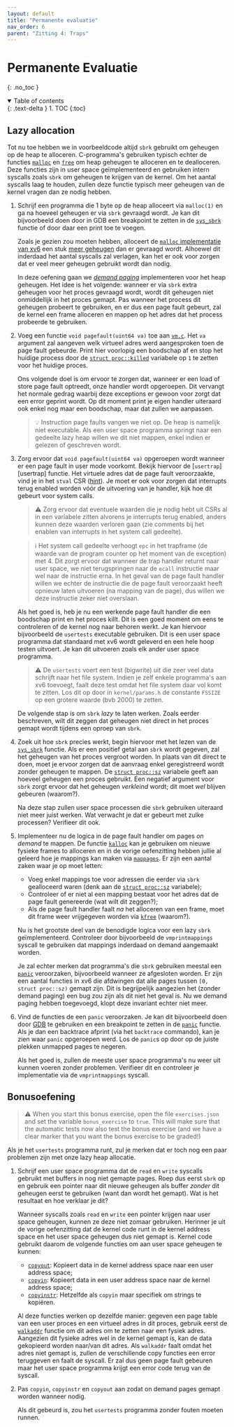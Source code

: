 ```yaml
---
layout: default
title: "Permanente evaluatie"
nav_order: 6
parent: "Zitting 4: Traps"
---
```


# Permanente Evaluatie
{: .no_toc }

<details open markdown="block">
  <summary>
    Table of contents
  </summary>
  {: .text-delta }
1. TOC
{:toc}
</details>

## Lazy allocation

Tot nu toe hebben we in voorbeeldcode altijd `sbrk` gebruikt om geheugen op de heap te alloceren.
C-programma's gebruiken typisch echter de functies [`malloc`][malloc ref] en [`free`][free ref] om heap geheugen te alloceren en te dealloceren.
Deze functies zijn in user space geïmplementeerd en gebruiken intern syscalls zoals `sbrk` om geheugen te krijgen van de kernel.
Om het aantal syscalls laag te houden, zullen deze functie typisch meer geheugen van de kernel vragen dan ze nodig hebben.

1. Schrijf een programma die 1 byte op de heap alloceert via `malloc(1)` en ga na hoeveel geheugen er via `sbrk` gevraagd wordt.
   Je kan dit bijvoorbeeld doen door in GDB een breakpoint te zetten in de [`sys_sbrk`][sys_sbrk] functie of door daar een print toe te voegen.

   Zoals je gezien zou moeten hebben, alloceert de [`malloc` implementatie van xv6][umalloc.c] een stuk [meer geheugen][over alloc] dan er gevraagd wordt.
   Alhoewel dit inderdaad het aantal syscalls zal verlagen, kan het er ook voor zorgen dat er veel meer geheugen gebruikt wordt dan nodig.

   In deze oefening gaan we [_demand paging_][demand paging] implementeren voor het heap geheugen.
   Het idee is het volgende: wanneer er via `sbrk` extra geheugen voor het proces gevraagd wordt, wordt dit geheugen niet onmiddellijk in het proces gemapt.
   Pas wanneer het process dit geheugen probeert te gebruiken, en er dus een page fault gebeurt, zal de kernel een frame alloceren en mappen op het adres dat het process probeerde te gebruiken.

2. Voeg een functie `void pagefault(uint64 va)` toe aan [`vm.c`][vm.c].
   Het `va` argument zal aangeven welk virtueel adres werd aangesproken toen de page fault gebeurde.
   Print hier voorlopig een boodschap af en stop het huidige process door de [`struct proc::killed`][proc killed] variabele op `1` te zetten voor het huidige proces.

   Ons volgende doel is om ervoor te zorgen dat, wanneer er een load of store page fault optreedt, onze handler wordt opgeroepen.
   Dit vervangt het normale gedrag waarbij deze exceptions er gewoon voor zorgt dat een error geprint wordt. Op dit moment print je eigen handler uiteraard ook enkel nog maar een boodschap, maar dat zullen we aanpassen.

   > :bulb: Instruction page faults vangen we niet op. De heap is namelijk niet executable. Als een user space programma springt naar een gedeelte lazy heap willen we dit niet mappen, enkel indien er gelezen of geschreven wordt.

3. Zorg ervoor dat `void pagefault(uint64 va)` opgeroepen wordt wanneer er een page fault in user mode voorkomt.
   Bekijk hiervoor de [`usertrap`][usertrap] functie.
   Het virtuele adres dat de page fault veroorzaakte, vind je in het `stval` CSR ([hint][stval hint]).
   Je moet er ook voor zorgen dat interrupts terug enabled worden vóór de uitvoering van je handler, kijk hoe dit gebeurt voor system calls.

   > :warning: Zorg ervoor dat eventuele waarden die je nodig hebt uit CSRs al in een variabele zitten alvorens je interrupts terug enabled, anders kunnen deze waarden verloren gaan (zie comments bij het enablen van interrupts in het system call gedeelte).

   > :information_source: Het system call gedeelte verhoogt `epc` in het trapframe (de waarde van de program counter op het moment van de exception) met 4. Dit zorgt ervoor dat wanneer de trap handler returnt naar user space, we niet terugspringen naar de `ecall` instructie maar wel naar de instructie erna. In het geval van de page fault handler willen we echter de instructie die de page fault veroorzaakt heeft opnieuw laten uitvoeren (na mapping van de page), dus willen we deze instructie zeker niet overslaan.

   Als het goed is, heb je nu een werkende page fault handler die een boodschap print en het proces killt.
   Dit is een goed moment om eens te controleren of de kernel nog naar behoren werkt.
   Je kan hiervoor bijvoorbeeld de `usertests` executable gebruiken.
   Dit is een user space programma dat standaard met xv6 wordt geleverd en een hele hoop testen uitvoert.
   Je kan dit uitvoeren zoals elk ander user space programma.

   > :warning: De `usertests` voert een test (bigwrite) uit die zeer veel data schrijft naar het file system. Indien je zelf enkele programma's aan xv6 toevoegt, faalt deze test omdat het file system daar vol komt te zitten. Los dit op door in `kernel/params.h` de constante `FSSIZE` op een grotere waarde (bvb 2000) te zetten.

   De volgende stap is om `sbrk` _lazy_ te laten werken.
   Zoals eerder beschreven, wilt dit zeggen dat geheugen niet direct in het proces gemapt wordt tijdens een oproep van `sbrk`.

4. Zoek uit hoe `sbrk` precies werkt, begin hiervoor met het lezen van de [`sys_sbrk`][sys_sbrk] functie.
   Als er een positief getal aan `sbrk` wordt gegeven, zal het geheugen van het proces vergroot worden.
   In plaats van dit direct te doen, moet je ervoor zorgen dat de aanvraag enkel geregistreerd wordt zonder geheugen te mappen.
   De [`struct proc::sz`][proc sz] variabele geeft aan hoeveel geheugen een proces gebruikt.
   Een negatief argument voor `sbrk` zorgt ervoor dat het geheugen _verkleind_ wordt; dit moet _wel_ blijven gebeuren (waarom?).

   Na deze stap zullen user space processen die `sbrk` gebruiken uiteraard niet meer juist werken.
   Wat verwacht je dat er gebeurt met zulke processen?
   Verifieer dit ook.

5. Implementeer nu de logica in de page fault handler om pages _on demand_ te mappen.
   De functie [`kalloc`][kalloc] kan je gebruiken om nieuwe fysieke frames to alloceren en in de vorige oefenzitting hebben jullie al geleerd hoe je mappings kan maken via [`mappages`][mappages].
   Er zijn een aantal zaken waar je op moet letten:
    - Voeg enkel mappings toe voor adressen die eerder via `sbrk` gealloceerd waren (denk aan de [`struct proc::sz`][proc sz] variabele);
    - Controleer of er niet al een mapping bestaat voor het adres dat de page fault genereerde (wat wilt dit zeggen?);
    - Als de page fault handler faalt _na_ het alloceren van een frame, moet dit frame weer vrijgegeven worden via [`kfree`][kfree] (waarom?).

   Nu is het grootste deel van de benodigde logica voor een lazy `sbrk` geïmplementeerd.
   Controleer door bijvoorbeeld de `vmprintmappings` syscall te gebruiken dat mappings inderdaad on demand aangemaakt worden.

   Je zal echter merken dat programma's die `sbrk` gebruiken meestal een [`panic`][panic] veroorzaken, bijvoorbeeld wanneer ze afgesloten worden.
   Er zijn een aantal functies in xv6 die afdwingen dat alle pages tussen `[0, struct proc::sz)` gemapt zijn.
   Dit is begrijpelijk aangezien het (zonder demand paging) een bug zou zijn als dit niet het geval is.
   Nu we demand paging hebben toegevoegd, klopt deze invariant echter niet meer.

6. Vind de functies de een `panic` veroorzaken.
   Je kan dit bijvoorbeeld doen door [GDB][gdb] te gebruiken en een breakpoint te zetten in de [`panic`][panic] functie.
   Als je dan een backtrace afprint (via het `backtrace` commando), kan je zien waar `panic` opgeroepen werd.
   Los de `panic`s op door op de juiste plekken unmapped pages te negeren.

   Als het goed is, zullen de meeste user space programma's nu weer uit kunnen voeren zonder problemen.
   Verifieer dit en controleer je implementatie via de `vmprintmappings` syscall.

## Bonusoefening

> :warning: When you start this bonus exercise, open the file `exercises.json` and set the variable `bonus_exercise` to `true`. This will make sure that the
> automatic tests now also test the bonus exercise (and we have a clear marker that you want the bonus exercise to be graded!)

Als je het `usertests` programma runt, zul je merken dat er toch nog een paar problemen zijn met onze lazy heap allocatie.

1. Schrijf een user space programma dat de `read` en `write` syscalls gebruikt met buffers in nog niet gemapte pages.
   Roep dus eerst `sbrk` op en gebruik een pointer naar dit nieuwe geheugen als buffer _zonder_ dit geheugen eerst te gebruiken (want dan wordt het gemapt).
   Wat is het resultaat en hoe verklaar je dit?

   Wanneer syscalls zoals `read` en `write` een pointer krijgen naar user space geheugen, kunnen ze deze niet zomaar gebruiken.
   Herinner je uit de vorige oefenzitting dat de kernel code runt in de kernel address space en het user space geheugen dus niet gemapt is.
   Kernel code gebruikt daarom de volgende functies om aan user space geheugen te kunnen:
   - [`copyout`][copyout]: Kopieert data in de kernel address space naar een user address space;
   - [`copyin`][copyin]: Kopieert data in een user address space naar de kernel address space;
   - [`copyinstr`][copyinstr]: Hetzelfde als `copyin` maar specifiek om strings te kopiëren.

   Al deze functies werken op dezelfde manier: gegeven een page table van een user proces en een virtueel adres in dit proces, gebruik eerst de [`walkaddr`][walkaddr] functie om dit adres om te zetten naar een fysiek adres.
   Aangezien dit fysieke adres wel in de kernel gemapt is, kan de data gekopieerd worden naar/van dit adres.
   Als `walkaddr` faalt omdat het adres niet gemapt is, zullen de verschillende copy functies een error teruggeven en faalt de syscall.
   Er zal dus geen page fault gebeuren maar het user space programma krijgt een error code terug van de syscall.

2. Pas `copyin`, `copyinstr` en `copyout` aan zodat on demand pages gemapt worden wanneer nodig.

   Als dit gebeurd is, zou het `usertests` programma zonder fouten moeten runnen.


[malloc ref]: https://en.cppreference.com/w/c/memory/malloc
[free ref]: https://en.cppreference.com/w/c/memory/free
[sys_sbrk]: https://github.com/besturingssystemen/xv6-riscv/blob/103d9df6ce3154febadcf9a67791d526ec6b07ac/kernel/sysproc.c#L41
[umalloc.c]: https://github.com/besturingssystemen/xv6-riscv/blob/103d9df6ce3154febadcf9a67791d526ec6b07ac/user/umalloc.c
[over alloc]: https://github.com/besturingssystemen/xv6-riscv/blob/103d9df6ce3154febadcf9a67791d526ec6b07ac/user/umalloc.c#L54
[demand paging]: https://en.wikipedia.org/wiki/Demand_paging
[vm.c]: https://github.com/besturingssystemen/xv6-riscv/blob/103d9df6ce3154febadcf9a67791d526ec6b07ac/kernel/vm.c
[proc killed]: https://github.com/besturingssystemen/xv6-riscv/blob/103d9df6ce3154febadcf9a67791d526ec6b07ac/kernel/proc.h#L101
[proc sz]: https://github.com/besturingssystemen/xv6-riscv/blob/103d9df6ce3154febadcf9a67791d526ec6b07ac/kernel/proc.h#L107
[stval hint]: https://github.com/besturingssystemen/xv6-riscv/blob/103d9df6ce3154febadcf9a67791d526ec6b07ac/kernel/trap.c#L71-L72
[kalloc]: https://github.com/besturingssystemen/xv6-riscv/blob/103d9df6ce3154febadcf9a67791d526ec6b07ac/kernel/kalloc.c#L65
[kfree]: https://github.com/besturingssystemen/xv6-riscv/blob/103d9df6ce3154febadcf9a67791d526ec6b07ac/kernel/kalloc.c#L42
[mappages]: https://github.com/besturingssystemen/xv6-riscv/blob/103d9df6ce3154febadcf9a67791d526ec6b07ac/kernel/vm.c#L133
[panic]: https://github.com/besturingssystemen/xv6-riscv/blob/103d9df6ce3154febadcf9a67791d526ec6b07ac/kernel/printf.c#L120
[uvmunmap]: https://github.com/besturingssystemen/xv6-riscv/blob/103d9df6ce3154febadcf9a67791d526ec6b07ac/kernel/vm.c#L159
[gdb]: https://github.com/besturingssystemen/klaarzetten-werkomgeving#gdb
[copyout]: https://github.com/besturingssystemen/xv6-riscv/blob/103d9df6ce3154febadcf9a67791d526ec6b07ac/kernel/vm.c#L340
[copyin]: https://github.com/besturingssystemen/xv6-riscv/blob/103d9df6ce3154febadcf9a67791d526ec6b07ac/kernel/vm.c#L365
[copyinstr]: https://github.com/besturingssystemen/xv6-riscv/blob/103d9df6ce3154febadcf9a67791d526ec6b07ac/kernel/vm.c#L390
[walkaddr]: https://github.com/besturingssystemen/xv6-riscv/blob/103d9df6ce3154febadcf9a67791d526ec6b07ac/kernel/vm.c#L100

